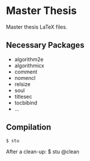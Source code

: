 # Master Thesis
Master thesis LaTeX files.

## Necessary Packages
* algorithm2e
* algorithmicx
* comment
* nomencl
* relsize
* soul
* titlesec
* tocbibind
* ...

## Compilation
    $ stu
After a clean-up:
    $ stu @clean
